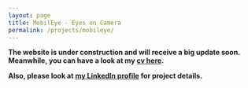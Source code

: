 ```yaml
---
layout: page
title: MobilEye - Eyes on Camera
permalink: /projects/mobileye/
---
```


**The website is under construction and will receive a big update soon. Meanwhile, you can have a look at my [cv here](/cv/).**

**Also, please look at [my LinkedIn profile](https://www.linkedin.com/in/nishant-sharma) for project details.**
